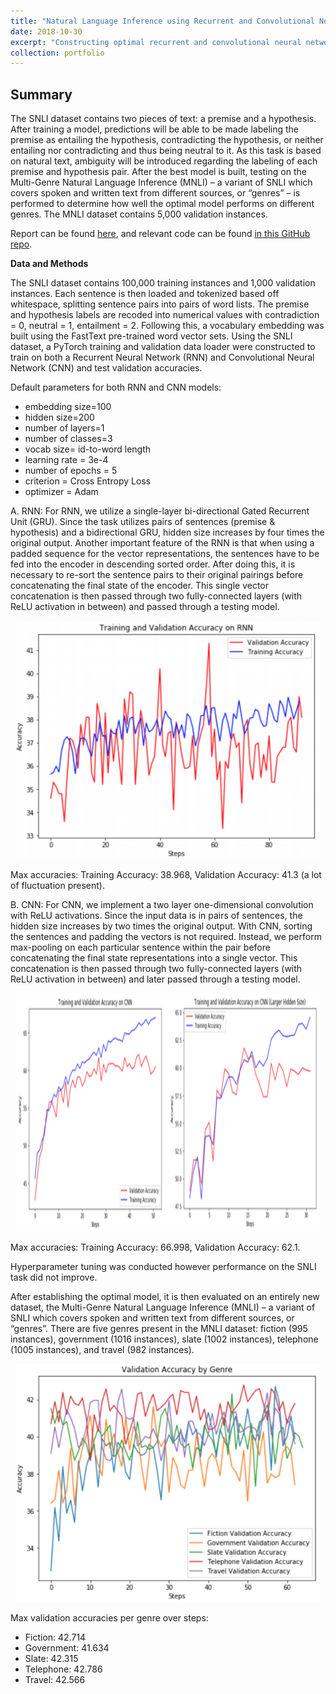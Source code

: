 ```yaml
---
title: "Natural Language Inference using Recurrent and Convolutional Neural Networks"
date: 2018-10-30
excerpt: "Constructing optimal recurrent and convolutional neural network models that can take on the Stanford Natural Language Inference ([SNLI](https://nlp.stanford.edu/projects/snli/)) task.<br/><img src='/images/NLIarch.png' style='width:395px;height:180px;'>"
collection: portfolio
---
```


## Summary

The SNLI dataset contains two pieces of text: a premise and a hypothesis. After training a model, predictions will be able to be made labeling the premise as entailing the hypothesis, contradicting the hypothesis, or neither entailing nor contradicting and thus being neutral to it. As this task is based on natural text, ambiguity will be introduced regarding the labeling of each premise and hypothesis pair. After the best model is built, testing on the Multi-Genre Natural Language Inference (MNLI) – a variant of SNLI which covers spoken and written text from different sources, or “genres” – is performed to determine how well the optimal model performs on different genres. The MNLI dataset contains 5,000 validation instances.

Report can be found [here](https://github.com/zivschwartz/Natural-Language-Inference-with-RNN-CNN/blob/master/Natural%20Language%20Inference%20on%20RNN_CNN%20Models%20(DS-GA-1011).pdf), and relevant code can be found [in this GitHub repo](https://github.com/zivschwartz/Natural-Language-Inference-with-RNN-CNN).

**Data and Methods** 

The SNLI dataset contains 100,000 training instances and 1,000 validation instances. Each sentence is then loaded and tokenized based off whitespace, splitting sentence pairs into pairs of word lists. The premise and hypothesis labels are recoded into numerical values with contradiction = 0, neutral = 1, entailment = 2. Following this, a vocabulary embedding was built using the FastText pre-trained word vector sets. Using the SNLI dataset, a PyTorch training and validation data loader were constructed to train on both a Recurrent Neural Network (RNN) and Convolutional Neural Network (CNN) and test validation accuracies.

Default parameters for both RNN and CNN models: 
- embedding size=100
- hidden size=200
- number of layers=1
- number of classes=3
- vocab size= id-to-word length
- learning rate = 3e-4
- number of epochs = 5
- criterion = Cross Entropy Loss
- optimizer = Adam

A. RNN: For RNN, we utilize a single-layer bi-directional Gated Recurrent Unit (GRU). Since the task utilizes pairs of sentences (premise & hypothesis) and a bidirectional GRU, hidden size increases by four times the original output. Another important feature of the RNN is that when using a padded sequence for the vector representations, the sentences have to be fed into the encoder in descending sorted order. After doing this, it is necessary to re-sort the sentence pairs to their original pairings before concatenating the final state of the encoder. This single vector concatenation is then passed through two fully-connected layers (with ReLU activation in between) and passed through a testing model. 

<p align="center">
  <img width="485.5" height="381" src="/images/NLIrnn.png">
</p>

Max accuracies: Training Accuracy: 38.968, Validation Accuracy: 41.3 (a lot of fluctuation present).

B. CNN: For CNN, we implement a two layer one-dimensional convolution with ReLU activations. Since the input data is in pairs of sentences, the hidden size increases by two times the original output. With CNN, sorting the sentences and padding the vectors is not required. Instead, we perform max-pooling on each particular sentence within the pair before concatenating the final state representations into a single vector. This concatenation is then passed through two fully-connected layers (with ReLU activation in between) and later passed through a testing model. 

<p align="center">
  <img width="485.5" height="381" src="/images/NLIcnn.png">
</p>

Max accuracies: Training Accuracy: 66.998, Validation Accuracy: 62.1. 

Hyperparameter tuning was conducted however performance on the SNLI task did not improve. 

After establishing the optimal model, it is then evaluated on an entirely new dataset, the Multi-Genre Natural Language Inference (MNLI) – a variant of SNLI which covers spoken and written text from different sources, or “genres”. There are five genres present in the MNLI dataset: fiction (995 instances), government (1016 instances), slate (1002 instances), telephone (1005 instances), and travel (982 instances).

<p align="center">
  <img width="485.5" height="381" src="/images/NLImnli.png">
</p>


Max validation accuracies per genre over steps:
- Fiction: 42.714
- Government: 41.634
- Slate: 42.315
- Telephone: 42.786
- Travel: 42.566
